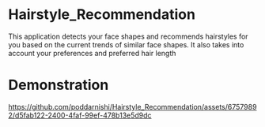 # Hairstyle_Recommendation
This application detects your face shapes and recommends hairstyles for you based on the current trends of similar face shapes. It also takes into account your preferences and preferred hair length
# Demonstration


https://github.com/poddarnishi/Hairstyle_Recommendation/assets/67579892/d5fab122-2400-4faf-99ef-478b13e5d9dc

